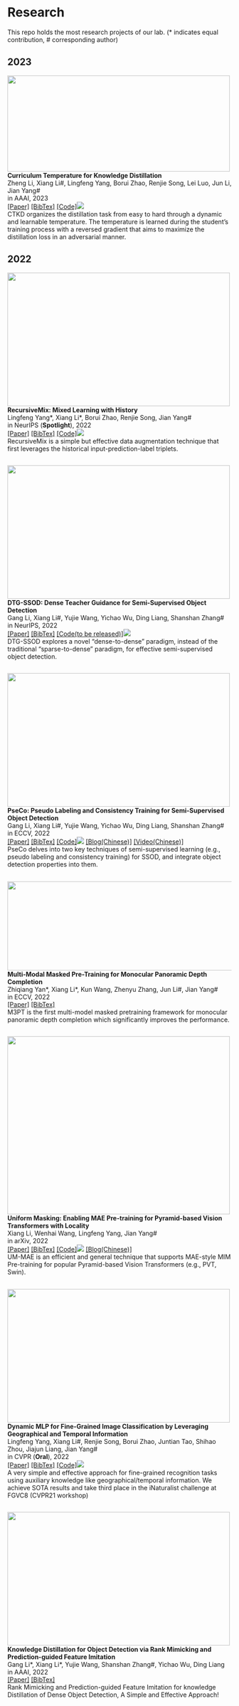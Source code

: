 # Research
This repo holds the most research projects of our lab.
(* indicates equal contribution, # corresponding author)


<div>
  <h2>2023</h2>
	<div><img src="./resources/paper_icon/AAAI_2023_CTKD.png" width=500 height=216 />
            <div><strong>Curriculum Temperature for Knowledge Distillation</strong><br>
		Zheng Li, Xiang Li#, Lingfeng Yang, Borui Zhao, Renjie Song, Lei Luo, Jun Li, Jian Yang#<br>
                in AAAI, 2023<br>
                <a href="https://arxiv.org/pdf/2211.16231.pdf">[Paper]</a>
                <a href="https://github.com/implus/implus.github.io/tree/master/resources/bibtex/AAAI_2023_CTKD.txt">[BibTex]</a>
                <a href="https://github.com/zhengli97/CTKD">[Code]</a><img
                        src="https://img.shields.io/github/stars/zhengli97/CTKD?style=social"/>
                <br>
                <alert>
        CTKD organizes the distillation task from easy to hard through a dynamic and learnable temperature. The temperature is learned during the student’s training process with a reversed gradient that aims to maximize the distillation loss in an adversarial manner.
		</alert>
            </div>
            <div class="spanner"></div>
        </div>
  <h2></h2>

  <h2>2022</h2>
	<div><img src="./resources/paper_icon/NeurIPS_2022_RM.png" width=500 height=300 />
            <div><strong>RecursiveMix: Mixed Learning with History</strong><br>
		Lingfeng Yang*, Xiang Li*, Borui Zhao, Renjie Song, Jian Yang#<br>
                in NeurIPS (<strong>Spotlight</strong>), 2022<br>
                <a href="https://arxiv.org/pdf/2203.06844.pdf">[Paper]</a>
                <a href="https://github.com/implus/implus.github.io/tree/master/resources/bibtex/NeurIPS_2022_RM.txt">[BibTex]</a>
                <a href="https://github.com/implus/RecursiveMix-pytorch">[Code]</a><img
                        src="https://img.shields.io/github/stars/implus/RecursiveMix-pytorch?style=social"/>
                <br>
                <alert>
        RecursiveMix is a simple but effective data augmentation technique that first leverages the historical input-prediction-label triplets.
		</alert>
            </div>
            <div class="spanner"></div>
        </div>        
	
  <h2></h2>
  	<div><img src="./resources/paper_icon/NeurIPS_2022_DTG.png" width=500 height=300 />
            <div><strong>DTG-SSOD: Dense Teacher Guidance for Semi-Supervised Object Detection</strong><br>
		Gang Li, Xiang Li#, Yujie Wang, Yichao Wu, Ding Liang, Shanshan Zhang#<br>
                in NeurIPS, 2022<br>
                <a href="https://openreview.net/pdf?id=0-uBrFiOVf">[Paper]</a>
                <a href="./resources/bibtex/NeurIPS_2022_DTG.txt">[BibTex]</a>
                <a href="https://github.com/ligang-cs/DTG-SSOD">[Code(to be released)]</a><img
                        src="https://img.shields.io/github/stars/ligang-cs/DTG-SSOD?style=social"/>
                <br>
                <alert>
        DTG-SSOD explores a novel “dense-to-dense” paradigm, instead of the traditional  “sparse-to-dense” paradigm, for effective semi-supervised object detection.
		</alert>
            </div>
            <div class="spanner"></div>
        </div>
	
  <h2></h2>	
	<div><img src="./resources/paper_icon/ECCV_2022_PseCo.png" width=500 height=300 />
            <div><strong>PseCo: Pseudo Labeling and Consistency Training for Semi-Supervised Object Detection</strong><br>
		Gang Li, Xiang Li#, Yujie Wang, Yichao Wu, Ding Liang, Shanshan Zhang#<br>
                in ECCV, 2022<br>
                <a href="https://arxiv.org/pdf/2203.16317.pdf">[Paper]</a>
                <a href="./resources/bibtex/ECCV_2022_PseCo.txt">[BibTex]</a>
                <a href="https://github.com/ligang-cs/PseCo">[Code]</a><img
                        src="https://img.shields.io/github/stars/ligang-cs/PseCo?style=social"/>
                <a href="https://zhuanlan.zhihu.com/p/544346080">[Blog(Chinese)]</a>
		<a href="https://www.bilibili.com/video/BV1DP411j7kg/">[Video(Chinese)]</a>
                <br>
                <alert>
        PseCo delves into two key techniques of semi-supervised learning (e.g., pseudo labeling and consistency training) for SSOD, and integrate object detection properties into them. 
		</alert>
            </div>
            <div class="spanner"></div>
        </div>
	
  <h2></h2>	
	<div><img src="./resources/paper_icon/ECCV_2022_M3PT.png" width=700 height=200 />
            <div><strong>Multi-Modal Masked Pre-Training for Monocular Panoramic Depth Completion</strong><br>
		Zhiqiang Yan*, Xiang Li*, Kun Wang, Zhenyu Zhang, Jun Li#, Jian Yang#<br>
                in ECCV, 2022<br>
                <a href="https://www.ecva.net/papers/eccv_2022/papers_ECCV/papers/136610372.pdf">[Paper]</a>
                <a href="./resources/bibtex/ECCV_2022_M3PT.txt">[BibTex]</a>
                <br>
                <alert>
        M3PT is the first multi-model masked pretraining framework for monocular panoramic depth completion which significantly improves the performance.
		</alert>
            </div>
            <div class="spanner"></div>
        </div>

  <h2></h2>
  	<div><img src="./resources/paper_icon/arXiv_2022_UMMAE.png" width=500 height=400 />
            <div><strong>Uniform Masking: Enabling MAE Pre-training for Pyramid-based Vision Transformers with Locality</strong><br>
		Xiang Li, Wenhai Wang, Lingfeng Yang, Jian Yang#<br>
                in arXiv, 2022<br>
                <a href="https://arxiv.org/pdf/2205.10063.pdf">[Paper]</a>
                <a href="./resources/bibtex/arXiv_2022_UMMAE.txt">[BibTex]</a>
                <a href="https://github.com/implus/UM-MAE">[Code]</a><img
                        src="https://img.shields.io/github/stars/implus/UM-MAE?style=social"/>
                <a href="https://zhuanlan.zhihu.com/p/520228061">[Blog(Chinese)]</a>
                <br>
                <alert>
        UM-MAE is an efficient and general technique that supports MAE-style MIM Pre-training for popular Pyramid-based Vision Transformers (e.g., PVT, Swin).
		</alert>
            </div>
            <div class="spanner"></div>
        </div>
	
  <h2></h2>
  	<div><img src="./resources/paper_icon/CVPR_2022_DynamicMLP.png" width=500 height=300 />
            <div><strong>Dynamic MLP for Fine-Grained Image Classification by Leveraging Geographical and Temporal Information</strong><br>
		Lingfeng Yang, Xiang Li#, Renjie Song, Borui Zhao, Juntian Tao, Shihao Zhou, Jiajun Liang, Jian Yang#<br>
                in CVPR (<strong>Oral</strong>), 2022<br>
                <!-- <a href="https://arxiv.org/pdf/2106.13797.pdf">[Paper]</a> -->
                <a href="https://arxiv.org/pdf/2203.03253.pdf">[Paper]</a>
                <a href="./resources/bibtex/dynamicMLP.txt">[BibTex]</a>
                <a href="https://github.com/ylingfeng/DynamicMLP">[Code]</a><img
                        src="https://img.shields.io/github/stars/ylingfeng/DynamicMLP?style=social"/>
                <br>
                <alert>
		A very simple and effective approach for fine-grained recognition tasks using auxiliary knowledge like geographical/temporal information. We achieve SOTA results and take third place in the iNaturalist challenge at FGVC8 (CVPR21 workshop)
		</alert>
            </div>
            <div class="spanner"></div>
        </div>
	
  <h2></h2>	
	<div><img class="paper" src="./resources/paper_icon/AAAI_2022_KD.png"  width=500 height=300 />
            <div><strong>Knowledge Distillation for Object Detection via Rank Mimicking and Prediction-guided Feature Imitation</strong><br>
		Gang Li*, Xiang Li*, Yujie Wang, Shanshan Zhang#, Yichao Wu, Ding Liang<br>
                in AAAI, 2022<br>
                <!-- <a href="https://arxiv.org/pdf/2106.13797.pdf">[Paper]</a> -->
                <a href="https://arxiv.org/pdf/2112.04840.pdf">[Paper]</a>
                <a href="./resources/bibtex/kd_rm_pfi.txt">[BibTex]</a>
                <br>
                <alert>Rank Mimicking and Prediction-guided Feature Imitation for knowledge Distillation of Dense Object Detection, A Simple and Effective Approach!</alert>
            </div>
            <div class="spanner"></div>
        </div>
</div>
